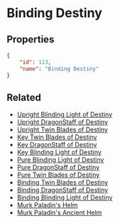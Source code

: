 # Binding Destiny

<no description available>

## Properties

```json
{
    "id": 113,
    "name": "Binding Destiny"
}
```

## Related

- [Upright Blinding Light of Destiny](../items/7040-upright-blinding-light-of-destiny.md)
- [Upright DragonStaff of Destiny](../items/7041-upright-dragonstaff-of-destiny.md)
- [Upright Twin Blades of Destiny](../items/7042-upright-twin-blades-of-destiny.md)
- [Key Twin Blades of Destiny](../items/7039-key-twin-blades-of-destiny.md)
- [Key DragonStaff of Destiny](../items/7038-key-dragonstaff-of-destiny.md)
- [Key Blinding Light of Destiny](../items/7037-key-blinding-light-of-destiny.md)
- [Pure Blinding Light of Destiny](../items/7034-pure-blinding-light-of-destiny.md)
- [Pure DragonStaff of Destiny](../items/7035-pure-dragonstaff-of-destiny.md)
- [Pure Twin Blades of Destiny](../items/7036-pure-twin-blades-of-destiny.md)
- [Binding Twin Blades of Destiny](../items/7033-binding-twin-blades-of-destiny.md)
- [Binding DragonStaff of Destiny](../items/7032-binding-dragonstaff-of-destiny.md)
- [Binding Blinding Light of Destiny](../items/7031-binding-blinding-light-of-destiny.md)
- [Murk Paladin's Helm](../items/21913-murk-paladin-s-helm.md)
- [Murk Paladin's Ancient Helm](../items/21914-murk-paladin-s-ancient-helm.md)

